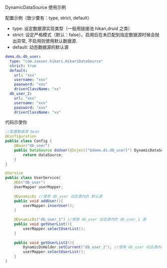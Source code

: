 
DynamicDataSource 使用示例

配置示例（致少要有：type, strict, default）

* type: 设定数据源实现类型（一般用链接池 hikari,druid 之类）
* strict: 设定严格模式（默认：false）。启用后在未匹配到指定数据源时候会抛出异常, 不启用则使用默认数据源.
* default: 动态数据源的默认源

```yaml
demo.ds.db_user:
  type: "com.zaxxer.hikari.HikariDataSource" 
  strict: true
  default: 
    url: "xxx"
    username: "xxx"
    paasword: "xxx"
    driverClassName: "xx"
  db_user_2:
    url: "xxx"
    username: "xxx"
    paasword: "xxx"
    driverClassName: "xx"
```

代码示使你

```java
//配置数据源 bean
@Configuration
public class Config {
    @Bean("db_user")
    public DataSource dsUser(@Inject("$demo.ds.db_user}") DynamicDataSource dataSource) {
        return dataSource;
    }
}

@Service
public class UserService{
    @Db("db_user")
    UserMapper userMapper;
    
    @DynamicDs //使用 db_user 动态源内的 默认源
    public void addUser(){
        userMapper.inserUser();
    }
    
    @DynamicDs("db_user_1") //使用 db_user 动态源内的 db_user_1 源
    public void getUserList(){
        userMapper.selectUserList();
    }
    
    public void getUserList2(){
        DynamicDsHolder.setCurrent("db_user_2"); //使用 db_user 动态源内的 db_user_2 源
        userMapper.selectUserList();
    }
}
```